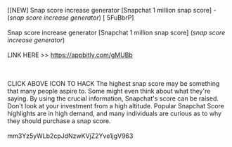 [[NEW] Snap score increase generator [Snapchat 1 million snap score] - (*snap score increase generator*) [ 5FuBbrP]
<br>
<br>Snap score increase generator [Snapchat 1 million snap score] (*snap score increase generator*)
<br>
<br>LINK HERE >> https://appbitly.com/gMUBb

<br>
<br>CLICK  ABOVE ICON TO HACK The highest snap score may be something that many people aspire to.  Some might even think about what they're saying.  By using the crucial information, Snapchat's score can be raised.  Don't look at your investment from a high altitude.  Popular Snapchat Score highlights are in high demand, and many individuals are curious as to why they should purchase a snap score. 
<br>
<br>mm3Yz5yWLb2cpJdNzwKVjZ2Yve1jgV963
<br>
